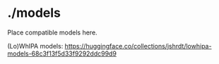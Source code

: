 # ./models

Place compatible models here.

(Lo)WhIPA models: https://huggingface.co/collections/jshrdt/lowhipa-models-68c3f13f5d33f9292ddc99d9